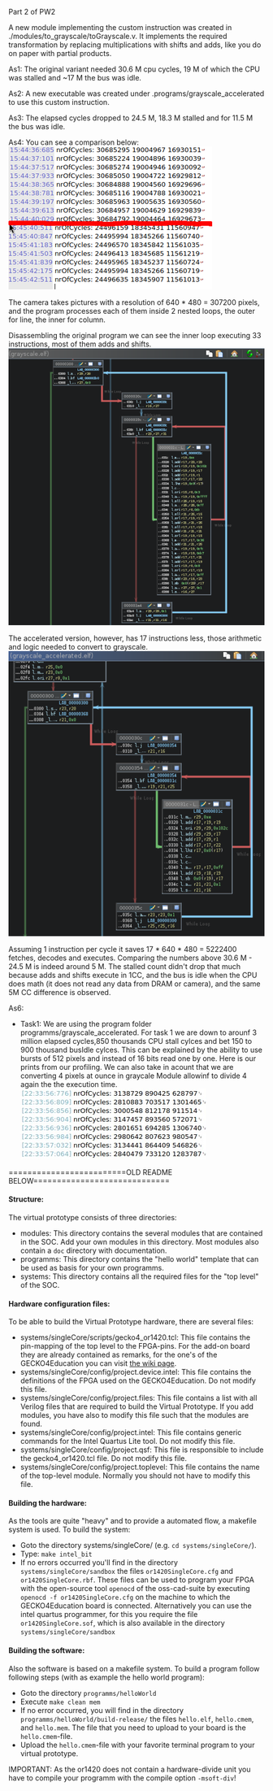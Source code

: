 Part 2 of PW2

A new module implementing the custom instruction was created in ./modules/to_grayscale/toGrayscale.v. It implements the required transformation by replacing multiplications with shifts and adds, like you do on paper with partial products.

As1: The original variant needed 30.6 M cpu cycles, 19 M of which the CPU was stalled and ~17 M the bus was idle.

As2: A new executable was created under .programs/grayscale_accelerated to use this custom instruction.

As3: The elapsed cycles dropped to 24.5 M, 18.3 M stalled and for 11.5 M the bus was idle.

As4: You can see a comparison below:
![alt text](./assets/cc.png)

The camera takes pictures with a resolution of 640 * 480 = 307200 pixels, and the program processes each of them inside 2 nested loops, the outer for line, the inner for column.

Disassembling the original program we can see the inner loop executing 33 instructions, most of them adds and shifts.
![alt text](./assets/original_cfg.png)

The accelerated version, however, has 17 instructions less, those arithmetic and logic needed to convert to grayscale.
![alt text](./assets/accelerated_cfg.png)

Assuming 1 instruction per cycle it saves 17 * 640 * 480 = 5222400 fetches, decodes and executes. Comparing the numbers above 30.6 M - 24.5 M is indeed around 5 M. The stalled count didn't drop that much because adds and shifts execute in 1CC, and the bus is idle when the CPU does math (it does not read any data from DRAM or camera), and the same 5M CC difference is observed.


As6: 

- Task1:
We are using the program folder programms/grayscale_accelerated.
For task 1 we are down to arounf 3 million elapsed cycles,850 thousands CPU stall cylces and bet 150 to 900 thousand busIdle cylces. This can be explained by the ability to use bursts of 512 pixels and instead of 16 bits read one by one. Here is our prints from our profiling. We can also take in acount that we are converting 4 pixels at ounce in graycale Module allowinf to divide 4 again the the execution time. 
 ![alt text](./assets/profiling6_1.jpg)



=========================OLD README BELOW=============================
#### Structure:

The virtual prototype consists of three directories:

- modules: This directory contains the several modules that are contained in the SOC. Add your own modules in this directory. Most modules also contain a ```doc``` directory with documentation.
- programms: This directory contains the "hello world" template that can be used as basis for your own programms.
- systems: This directory contains all the required files for the "top level" of the SOC.

#### Hardware configuration files:

To be able to build the Virtual Prototype hardware, there are several files:

- systems/singleCore/scripts/gecko4_or1420.tcl: This file contains the pin-mapping of the top level to the FPGA-pins. For the add-on board they are already contained as remarks, for the one's of the GECKO4Education you can visit [the wiki page](https://gecko-wiki.ti.bfh.ch/gecko4education_epfl:start).
- systems/singleCore/config/project.device.intel: This file contains the definitions of the FPGA used on the GECKO4Education. Do not modify this file.
- systems/singleCore/config/project.files: This file contains a list with all Verilog files that are required to build the Virtual Prototype. If you add modules, you have also to modify this file such that the modules are found.
- systems/singleCore/config/project.intel: This file contains generic commands for the Intel Quartus Lite tool. Do not modify this file.
- systems/singleCore/config/project.qsf: This file is responsible to include the gecko4_or1420.tcl file. Do not modify this file.
- systems/singleCore/config/project.toplevel: This file contains the name of the top-level module. Normally you should not have to modify this file.

#### Building the hardware:

As the tools are quite "heavy" and to provide a automated flow, a makefile system is used. To build the system:

- Goto the directory systems/singleCore/ (e.g. ```cd systems/singleCore/```).
- Type: ```make intel_bit```
- If no errors occurred you'll find in the directory ```systems/singleCore/sandbox``` the files ```or1420SingleCore.cfg``` and ```or1420SingleCore.rbf```. These files can be used to program your FPGA with the open-source tool ```openocd``` of the oss-cad-suite by executing ```openocd -f or1420SingleCore.cfg``` on the machine to which the GECKO4Education board is connected. Alternatively you can use the intel quartus programmer, for this you require the file ```or1420SingleCore.sof```, which is also available in the directory ```systems/singleCore/sandbox```

#### Building the software:

Also the software is based on a makefile system. To build a program follow following steps (with as example the hello world program):

- Goto the directory ```programms/helloWorld```
- Execute ```make clean mem```
- If no error occurred, you will find in the directory ```programms/helloWorld/build-release/``` the files ```hello.elf```, ```hello.cmem```, and ```hello.mem```. The file that you need to upload to your board is the ```hello.cmem```-file.
- Upload the ```hello.cmem```-file with your favorite terminal program to your virtual prototype.

IMPORTANT: As the or1420 does not contain a hardware-divide unit you have to compile your programm with the compile option ```-msoft-div```!
